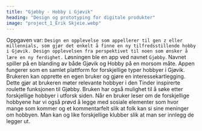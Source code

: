 ```yaml
---
title: "Gjøbby - Hobby i Gjøvik"
heading: "Design og prototyping for digitale produkter"
image: "project_1_Erik Skjeie.webp"
---
```


Oppgaven  var: `Design en opplevelse som appellerer til gen z eller millennials, som gjør det enkelt å finne en ny tilfredsstillende hobby i Gjøvik. Design opplevelsen fra perspektivet til noen som ønsker å lære en ny ferdighet.`
Løsningen ble en app ved navnet `Gjøbby`. Navnet spiller på en blanding av både Gjøvik og Hobby på en morsom måte. 
Appen fungerer som en samlet plattform for forskjellige typer hobbyer i Gjøvik. Brukeren kan opprette en egen bruker og gjøre en interessekartlegging. Dette gjør at brukeren møter relevante hobbyer i den Tinder inspirerte roulette funksjonen til Gjøbby. Bruken har også mulighet til å søke etter forskjellige hobbyer i utforsk siden. 
Når en bruker leser om de forskjellige hobbyene har vi også prøvd å legge med sosiale elementer som hvor mange som kommer og et kommentarfelt slik at folk kan si sine meninger om hobbyen. Man kan og like forskjellige klubber slik at man ser innlegg de legger ut.

